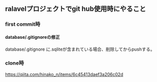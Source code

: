 ## ralavelプロジェクトでgit hub使用時にやること
### first commit時
#### database/.gitignoreの修正
database/.gitignore に.sqliteが含まれている場合、削除してからpushする。  

### clone時
https://qiita.com/hinako_n/items/6c45413daef3a206c02d
  